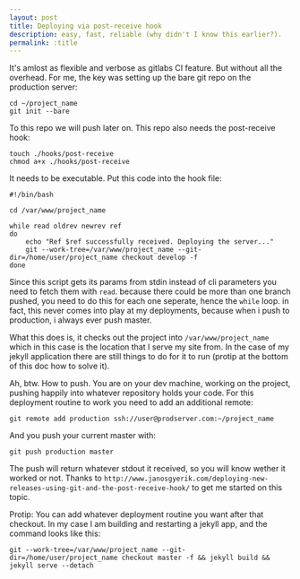 ```yaml
---
layout: post
title: Deploying via post-receive hook
description: easy, fast, reliable (why didn't I know this earlier?).
permalink: :title
---
```

It's amlost as flexible and verbose as gitlabs CI feature. But without all the overhead.
For me, the key was setting up the bare git repo on the production server:
```
cd ~/project_name
git init --bare
```
To this repo we will push later on. This repo also needs the post-receive hook:
```
touch ./hooks/post-receive
chmod a+x ./hooks/post-receive
```
It needs to be executable. Put this code into the hook file:
```
#!/bin/bash

cd /var/www/project_name

while read oldrev newrev ref
do
	echo "Ref $ref successfully received. Deploying the server..."
	git --work-tree=/var/www/project_name --git-dir=/home/user/project_name checkout develop -f
done
```
Since this script gets its params from stdin instead of cli parameters you need to fetch them with `read`. because there could be more than one branch pushed, you need to do this for each one seperate, hence the `while` loop. in fact, this never comes into play at my deployments, because when i push to production, i always ever push master.

What this does is, it checks out the project into `/var/www/project_name` which in this case is the location that I serve my site from. In the case of my jekyll application there are still things to do for it to run (protip at the bottom of this doc how to solve it).

Ah, btw. How to push.
You are on your dev machine, working on the project, pushing happily into whatever repository holds your code. For this deployment routine to work you need to add an additional remote:
```
git remote add production ssh://user@prodserver.com:~/project_name
```
And you push your current master with:
```
git push production master
```
The push will return whatever stdout it received, so you will know wether it worked or not.
Thanks to `http://www.janosgyerik.com/deploying-new-releases-using-git-and-the-post-receive-hook/` to get me started on this topic.

Protip:
You can add whatever deployment routine you want after that checkout. In my case I am building and restarting a jekyll app, and the command looks like this:
```
git --work-tree=/var/www/project_name --git-dir=/home/user/project_name checkout master -f && jekyll build && jekyll serve --detach
```
